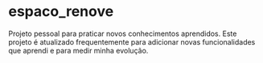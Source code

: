 # espaco_renove
Projeto pessoal para praticar novos conhecimentos aprendidos. 
Este projeto é atualizado frequentemente para adicionar novas funcionalidades que aprendi e para medir minha evolução. 

